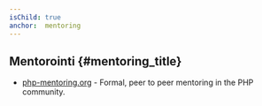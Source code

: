 ```yaml
---
isChild: true
anchor:  mentoring
---
```


## Mentorointi {#mentoring_title}

* [php-mentoring.org](https://php-mentoring.org/) - Formal, peer to peer mentoring in the PHP community.
